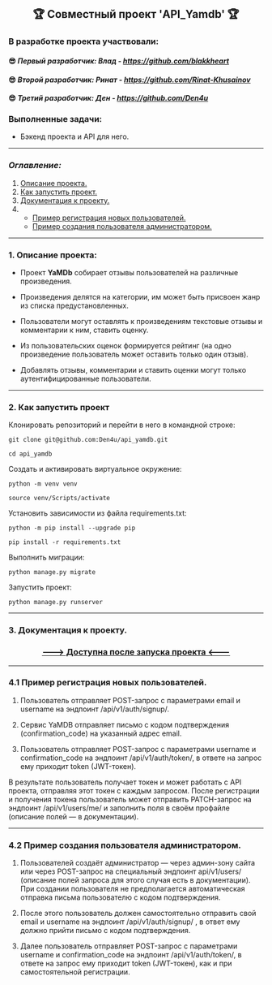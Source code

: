 ## <p align="center"> :trophy:  Совместный проект 'API_Yamdb' :trophy: </p>

### В разработке проекта участвовали: <br>

#### :sunglasses: *Первый разработчик: Влад - https://github.com/blakkheart* <br>
#### :sunglasses: *Второй разработчик: Ринат - https://github.com/Rinat-Khusainov*  <br>
#### :sunglasses: *Третий разработчик: Ден -  https://github.com/Den4u*  <br>


### Выполненные задачи: 
 - Бэкенд проекта и API для него.
---
### *Оглавление:* 
1. [Описание проекта.](#title1)
2. [Как запустить проект.](#title2)
3. [Документация к проекту.](#title3)
4.  - [Пример регистрация новых пользователей.](#title4) 
    - [Пример cоздания пользователя администратором.](#title5)
---


### 1. <a id="title1">Описание проекта:</a>
- Проект **YaMDb** собирает отзывы пользователей на различные произведения.

- Произведения делятся на категории, им может быть присвоен жанр из списка предустановленных.

- Пользователи могут оставлять к произведениям текстовые отзывы и комментарии к ним, ставить оценку.

- Из пользовательских оценок формируется рейтинг (на одно произведение пользователь может оставить только один отзыв).

- Добавлять отзывы, комментарии и ставить оценки могут только аутентифицированные пользователи.

---
### 2. <a id="title2">Как запустить проект</a>

Клонировать репозиторий и перейти в него в командной строке:

```
git clone git@github.com:Den4u/api_yamdb.git
```

```
cd api_yamdb
```

Cоздать и активировать виртуальное окружение:

```
python -m venv venv
```

```
source venv/Scripts/activate
```

Установить зависимости из файла requirements.txt:

```
python -m pip install --upgrade pip
```

```
pip install -r requirements.txt
```

Выполнить миграции:

```
python manage.py migrate
```

Запустить проект:

```
python manage.py runserver
```

---
### 3. <a id="title3">Документация к проекту. </a>
###  <p align="center"> [---> Доступна после запуска проекта <---](http://127.0.0.1:8000/redoc/) </p>
---

### 4.1  <a id="title4">Пример регистрация новых пользователей.</a>

1. Пользователь отправляет POST-запрос с параметрами email и username на эндпоинт /api/v1/auth/signup/.

2. Сервис YaMDB отправляет письмо с кодом подтверждения (confirmation_code) на указанный адрес email.

3. Пользователь отправляет POST-запрос с параметрами username и confirmation_code на эндпоинт /api/v1/auth/token/, в ответе на запрос ему приходит token (JWT-токен).


В результате пользователь получает токен и может работать с API проекта, отправляя этот токен с каждым запросом. 
После регистрации и получения токена пользователь может отправить PATCH-запрос на эндпоинт /api/v1/users/me/ и заполнить поля в своём профайле (описание полей — в документации).

---
### 4.2 <a id="title5">Пример cоздания пользователя администратором.</a>

1. Пользователей создаёт администратор — через админ-зону сайта или через POST-запрос на специальный эндпоинт api/v1/users/ (описание полей запроса для этого случая есть в документации). При создании пользователя не предполагается автоматическая отправка письма пользователю с кодом подтверждения. 


2. После этого пользователь должен самостоятельно отправить свой email и username на эндпоинт /api/v1/auth/signup/ , в ответ ему должно прийти письмо с кодом подтверждения.


3. Далее пользователь отправляет POST-запрос с параметрами username и confirmation_code на эндпоинт /api/v1/auth/token/, в ответе на запрос ему приходит token (JWT-токен), как и при самостоятельной регистрации.
